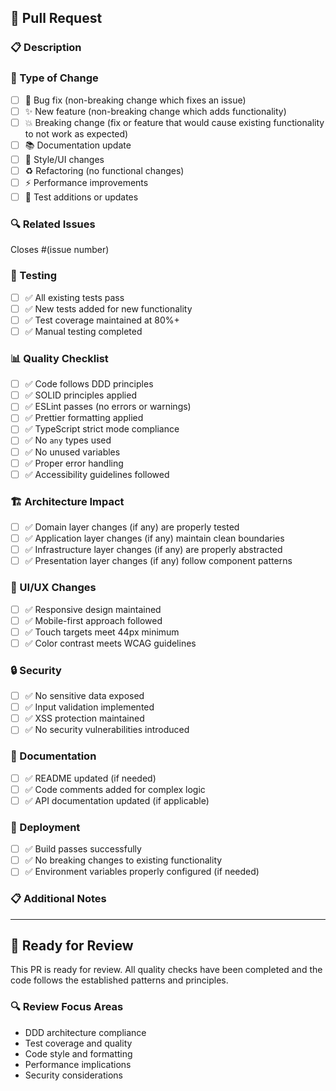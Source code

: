 ## 🚀 Pull Request

### 📋 Description
<!-- Provide a brief description of the changes -->

### 🎯 Type of Change
- [ ] 🐛 Bug fix (non-breaking change which fixes an issue)
- [ ] ✨ New feature (non-breaking change which adds functionality)
- [ ] 💥 Breaking change (fix or feature that would cause existing functionality to not work as expected)
- [ ] 📚 Documentation update
- [ ] 🎨 Style/UI changes
- [ ] ♻️ Refactoring (no functional changes)
- [ ] ⚡ Performance improvements
- [ ] 🧪 Test additions or updates

### 🔍 Related Issues
<!-- Link to any related issues -->
Closes #(issue number)

### 🧪 Testing
- [ ] ✅ All existing tests pass
- [ ] ✅ New tests added for new functionality
- [ ] ✅ Test coverage maintained at 80%+
- [ ] ✅ Manual testing completed

### 📊 Quality Checklist
- [ ] ✅ Code follows DDD principles
- [ ] ✅ SOLID principles applied
- [ ] ✅ ESLint passes (no errors or warnings)
- [ ] ✅ Prettier formatting applied
- [ ] ✅ TypeScript strict mode compliance
- [ ] ✅ No `any` types used
- [ ] ✅ No unused variables
- [ ] ✅ Proper error handling
- [ ] ✅ Accessibility guidelines followed

### 🏗️ Architecture Impact
- [ ] ✅ Domain layer changes (if any) are properly tested
- [ ] ✅ Application layer changes (if any) maintain clean boundaries
- [ ] ✅ Infrastructure layer changes (if any) are properly abstracted
- [ ] ✅ Presentation layer changes (if any) follow component patterns

### 📱 UI/UX Changes
- [ ] ✅ Responsive design maintained
- [ ] ✅ Mobile-first approach followed
- [ ] ✅ Touch targets meet 44px minimum
- [ ] ✅ Color contrast meets WCAG guidelines

### 🔒 Security
- [ ] ✅ No sensitive data exposed
- [ ] ✅ Input validation implemented
- [ ] ✅ XSS protection maintained
- [ ] ✅ No security vulnerabilities introduced

### 📝 Documentation
- [ ] ✅ README updated (if needed)
- [ ] ✅ Code comments added for complex logic
- [ ] ✅ API documentation updated (if applicable)

### 🚀 Deployment
- [ ] ✅ Build passes successfully
- [ ] ✅ No breaking changes to existing functionality
- [ ] ✅ Environment variables properly configured (if needed)

### 📋 Additional Notes
<!-- Any additional information that reviewers should know -->

---

## 🎉 Ready for Review

This PR is ready for review. All quality checks have been completed and the code follows the established patterns and principles.

### 🔍 Review Focus Areas
- DDD architecture compliance
- Test coverage and quality
- Code style and formatting
- Performance implications
- Security considerations 